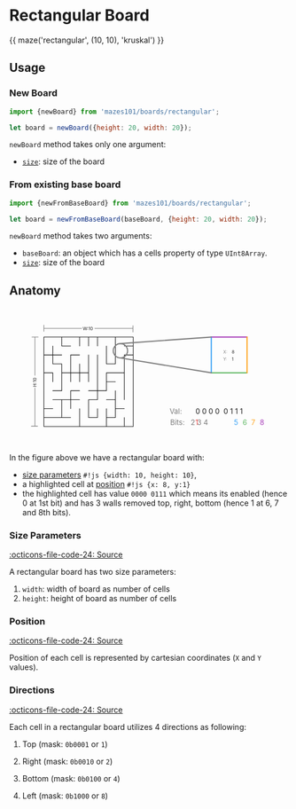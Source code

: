 # Rectangular Board

{{ maze('rectangular', (10, 10), 'kruskal') }}

## Usage

### New Board

```js
import {newBoard} from 'mazes101/boards/rectangular';

let board = newBoard({height: 20, width: 20});
```

`newBoard` method takes only one argument:

* [`size`](#size-parameters): size of the board

### From existing base board

```js
import {newFromBaseBoard} from 'mazes101/boards/rectangular';

let board = newFromBaseBoard(baseBoard, {height: 20, width: 20});
```

`newBoard` method takes two arguments:

* `baseBoard`: an object which has a cells property of type `UInt8Array`.
* [`size`](#size-parameters): size of the board

## Anatomy

<svg fill="none" viewBox="0 0 937 462">
  <text x="540" y="396" fill="#7d7d7d" class="mono" style="font-size: 24px;">Bits: &nbsp; 2 3 4</text>
  <text x="624" y="396" fill="#EF5350" class="mono" style="font-size: 24px;">1</text>
  <text x="754" y="396" fill="#42A5F5" class="mono" style="font-size: 24px;">5</text>
  <text x="783" y="396" fill="#66BB6A" class="mono" style="font-size: 24px;">6</text>
  <text x="812" y="396" fill="#FFA726" class="mono" style="font-size: 24px;">7</text>
  <text x="841" y="396" fill="#AB47BC" class="mono" style="font-size: 24px;">8</text>
  <text x="538" y="358" fill="#7d7d7d" class="mono" style="font-size: 24px;">Val: </text>
  <text x="625" y="358" fill="currentcolor" class="mono" style="font-size: 24px;">0 0 0 0 &nbsp;0 1 1 1</text>
  <path stroke="currentColor" stroke-linecap="round" stroke-linejoin="round" stroke-width="2" d="M176 101h-60v60m60-60v30h30m-30-30h60m0 0v30m0-30h30m0 0v30m0-30h30m0 0v30m0-30h60m0 0v90h-30v-60m30-30h60v30m0 0h-30m30 0v30m-270-30v30m0 0h-30m30 0h30m-30 0v30h30v30m-60-60v60m120-60h-30v60m210-60h-30v60m30-60v240h-30M266 161v60m30-60v120m-180-60h30v30m-30-30v120m60-120h30m-30 0v60h-30m60-60h30m-30 0v30m30-60v30m0 0h30m-30 0v30m30-30v30m120-30h-60v30m60-30v90m-60-60h30m-30 0v30h-30m-60 0h-30v30m90-30h-30m30 0v30h-30v60h30v-30m-150-30h30m0 0h30m-30 0v60m30-60h30m-30 0v30m150-60v30m0 0h-30m30 0v30m-240 0h30m-30 0v30m240-30h30m-30 0v30h-30m-210 0h60m-60 0v30h120m-60-30h30m30-30v60m90-60v30m0 0v30m-90 0h90m0 0h60m0-30v30"/>
  <path stroke="#7D7D7D" stroke-linecap="round" stroke-linejoin="round" stroke-width="2" d="M86 102v127m0 171V271.5M76 101h21M74 400h21M117 72h126m172 0H287M116 82V61m299 23V63"/>
  <text x="247" y="78" fill="currentColor" class="mono" style="font-size: 15px;">W:10</text>
  <text x="77" y="266" transform="rotate(-90,100,100) translate(-145 -174)" fill="currentColor" class="mono" style="font-size: 15px;">H:10</text>
  <circle cx="373" cy="147" r="24" stroke="#7D7D7D" stroke-width="4"/>
  <path stroke="#AB47BC" stroke-linecap="round" stroke-linejoin="round" stroke-width="4" d="M678 101h120"/>
  <path stroke="#66BB6A" stroke-linecap="round" stroke-linejoin="round" stroke-width="4" d="M678 221h120"/>
  <path stroke="#FFA726" stroke-linecap="round" stroke-linejoin="round" stroke-width="4" d="M798 221V101"/>
  <path stroke="#42A5F5" stroke-linecap="round" stroke-linejoin="round" stroke-width="4" d="M678 221V101"/>
  <text x="718" y="157" fill="#7d7d7d" class="mono">X:</text>
  <text x="718" y="180" fill="#7d7d7d" class="mono">Y:</text>
  <text x="747" y="157" fill="currentColor" class="mono">8</text>
  <text x="747" y="180" fill="currentColor" class="mono">1</text>
  <path stroke="#7D7D7D" stroke-linecap="round" stroke-width="4" d="M373 123l305-22M373 171l305.5 50"/>
</svg>

In the figure above we have a rectangular board with:

* [size parameters](#size-parameters) `#!js {width: 10, height: 10}`,
* a highlighted cell at [position](#position) `#!js {x: 8, y:1}`
* the highlighted cell has value `0000 0111` which means its enabled (hence 0 at 1st bit) and
  has 3 walls removed top, right, bottom (hence 1 at 6, 7 and 8th bits).

### Size Parameters

[:octicons-file-code-24: Source][1]

A rectangular board has two size parameters:

1. `width`: width of board as number of cells
2. `height`: height of board as number of cells

### Position
[:octicons-file-code-24: Source][2]

Position of each cell is represented by cartesian coordinates (`X` and `Y` values).

### Directions

[:octicons-file-code-24: Source][3]

Each cell in a rectangular board utilizes 4 directions as following:

1. Top (mask: `0b0001` or `1`)
2. Right (mask: `0b0010` or `2`)
3. Bottom (mask: `0b0100` or `4`)
4. Left (mask: `0b1000` or `8`)


    [1]: https://github.com/nmanumr/mazes101/blob/master/src/boards/rectangular.ts#L16
    [2]: https://github.com/nmanumr/mazes101/blob/master/src/boards/rectangular.ts#L21
    [3]: https://github.com/nmanumr/mazes101/blob/master/src/boards/rectangular.ts#L9
